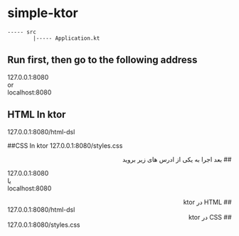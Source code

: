 # simple-ktor
```
----- src
        |----- Application.kt
```

## Run first, then go to the following address
127.0.0.1:8080
<br>
or
<br>
localhost:8080

## HTML In ktor
127.0.0.1:8080/html-dsl

##CSS In ktor
127.0.0.1:8080/styles.css

<div dir="rtl">
## بعد اجرا به یکی از ادرس های زیر بروید 
</div>

127.0.0.1:8080
<br>
یا
<br>
localhost:8080

<div dir="rtl">
## HTML در ktor
</div>
127.0.0.1:8080/html-dsl

<div dir="rtl">
## CSS در ktor
</div>
127.0.0.1:8080/styles.css
